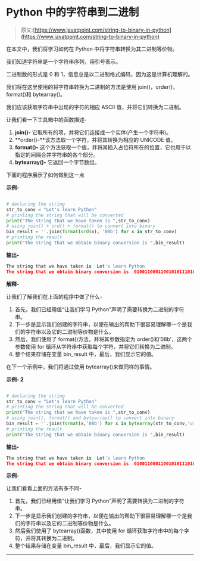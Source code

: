 # Python 中的字符串到二进制

> 原文:[https://www.javatpoint.com/string-to-binary-in-python](https://www.javatpoint.com/string-to-binary-in-python)

在本文中，我们将学习如何在 Python 中将字符串转换为其二进制等价物。

我们知道字符串是一个字符串序列，用引号表示。

二进制数的形式是 0 和 1，信息总是以二进制格式编码，因为这是计算机理解的。

我们将在这里使用的将字符串转换为二进制的方法是使用 join()，order()，format()和 bytearray()。

我们应该获取字符串中出现的字符的相应 ASCII 值，并将它们转换为二进制。

让我们看一下工具箱中的函数描述-

1.  **join()-** 它取所有的项，并将它们连接成一个实体(产生一个字符串)。
2.  **order()-**该方法取一个字符，并将其转换为相应的 UNICODE 值。
3.  **format()-** 这个方法获取一个值，并将其插入占位符所在的位置，它也用于以指定的间隔合并字符串的各个部分。
4.  **bytearray()-** 它返回一个字节数组。

下面的程序展示了如何做到这一点

**示例-**

```py

# declaring the string
str_to_conv = "Let's learn Python"
# printing the string that will be converted
print("The string that we have taken is ",str_to_conv)
# using join() + ord() + format() to convert into binary
bin_result = ''.join(format(ord(x), '08b') for x in str_to_conv)
# printing the result
print("The string that we obtain binary conversion is ",bin_result)

```

**输出-**

```py
The string that we have taken is  Let's learn Python
The string that we obtain binary conversion is  010011000110010101110100001001110111001100100000011011000110010101100001011100100110111000100000010100000111100101110100011010000110111101101110

```

**解释-**

让我们了解我们在上面的程序中做了什么-

1.  首先，我们已经用值“让我们学习 Python”声明了需要转换为二进制的字符串。
2.  下一步是显示我们创建的字符串，以便在输出的帮助下很容易理解哪一个是我们的字符串以及它的二进制等价物是什么。
3.  然后，我们使用了 format()方法，并将其参数指定为 order()和‘08b’，这两个参数使用 for 循环从字符串中获取每个字符，并将它们转换为二进制。
4.  整个结果存储在变量 bin_result 中，最后，我们显示它的值。

在下一个示例中，我们将通过使用 bytearray()来做同样的事情。

**示例- 2**

```py

# declaring the string
str_to_conv = "Let's learn Python"
# printing the string that will be converted
print("The string that we have taken is ",str_to_conv)
# using join(), format() and bytearray() to convert into binary
bin_result = ''.join(format(x,'08b') for x in bytearray(str_to_conv,'utf-8'))
# printing the result
print("The string that we obtain binary conversion is ",bin_result)

```

**输出-**

```py
The string that we have taken is  Let's learn Python
The string that we obtain binary conversion is  010011000110010101110100001001110111001100100000011011000110010101100001011100100110111000100000010100000111100101110100011010000110111101101110  

```

**示例-**

让我们看看上面的方法有多不同-

1.  首先，我们已经用值“让我们学习 Python”声明了需要转换为二进制的字符串。
2.  下一步是显示我们创建的字符串，以便在输出的帮助下很容易理解哪一个是我们的字符串以及它的二进制等价物是什么。
3.  然后我们使用了 bytearray()函数，其中使用 for 循环获取字符串中的每个字符，并将其转换为二进制。
4.  整个结果存储在变量 bin_result 中，最后，我们显示它的值。

* * *